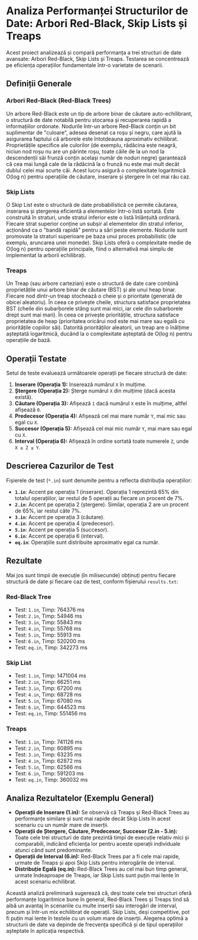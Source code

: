 # Analiza Performanței Structurilor de Date: Arbori Red-Black, Skip Lists și Treaps

Acest proiect analizează și compară performanța a trei structuri de date avansate: Arbori Red-Black, Skip Lists și Treaps. Testarea se concentrează pe eficiența operațiilor fundamentale într-o varietate de scenarii.

## Definiții Generale

### Arbori Red-Black (Red-Black Trees)
Un arbore Red-Black este un tip de arbore binar de căutare auto-echilibrant, o structură de date notabilă pentru stocarea și recuperarea rapidă a informațiilor ordonate. Nodurile într-un arbore Red-Black conțin un bit suplimentar de "culoare", adesea desenat ca roșu și negru, care ajută la asigurarea faptului că arborele este întotdeauna aproximativ echilibrat. Proprietățile specifice ale culorilor (de exemplu, rădăcina este neagră, niciun nod roșu nu are un părinte roșu, toate căile de la un nod la descendenții săi frunză conțin același număr de noduri negre) garantează că cea mai lungă cale de la rădăcină la o frunză nu este mai mult decât dublul celei mai scurte căi. Acest lucru asigură o complexitate logaritmică O(log n) pentru operațiile de căutare, inserare și ștergere în cel mai rău caz.

### Skip Lists
O Skip List este o structură de date probabilistică ce permite căutarea, inserarea și ștergerea eficientă a elementelor într-o listă sortată. Este construită în straturi, unde stratul inferior este o listă înlănțuită ordinară. Fiecare strat superior conține un subșir al elementelor din stratul inferior, acționând ca o "bandă rapidă" pentru a sări peste elemente. Nodurile sunt promovate la straturi superioare pe baza unui proces probabilistic (de exemplu, aruncarea unei monede). Skip Lists oferă o complexitate medie de O(log n) pentru operațiile principale, fiind o alternativă mai simplu de implementat la arborii echilibrați.

### Treaps
Un Treap (sau arbore cartezian) este o structură de date care combină proprietățile unui arbore binar de căutare (BST) și ale unui heap binar. Fiecare nod dintr-un treap stochează o cheie și o prioritate (generată de obicei aleatoriu). În ceea ce privește cheile, structura satisface proprietatea BST (cheile din subarborele stâng sunt mai mici, iar cele din subarborele drept sunt mai mari). În ceea ce privește prioritățile, structura satisface proprietatea de heap (prioritatea oricărui nod este mai mare sau egală cu prioritățile copiilor săi). Datorită priorităților aleatorii, un treap are o înălțime așteptată logaritmică, ducând la o complexitate așteptată de O(log n) pentru operațiile de bază.

## Operații Testate

Setul de teste evaluează următoarele operații pe fiecare structură de date:

1.  **Inserare (Operația 1):** Inserează numărul `X` în mulțime.
2.  **Ștergere (Operația 2):** Șterge numărul `X` din mulțime (dacă acesta există).
3.  **Căutare (Operația 3):** Afișează `1` dacă numărul `X` este în mulțime, altfel afișează `0`.
4.  **Predecesor (Operația 4):** Afișează cel mai mare număr `Y`, mai mic sau egal cu `X`.
5.  **Succesor (Operația 5):** Afișează cel mai mic număr `Y`, mai mare sau egal cu `X`.
6.  **Interval (Operația 6):** Afișează în ordine sortată toate numerele `Z`, unde `X ≤ Z ≤ Y`.

## Descrierea Cazurilor de Test

Fișierele de test (`*.in`) sunt denumite pentru a reflecta distribuția operațiilor:

* **`1.in`**: Accent pe operația 1 (inserare). Operația 1 reprezintă 65% din totalul operațiilor, iar restul de 5 operații au fiecare un procent de 7%.
* **`2.in`**: Accent pe operația 2 (ștergere). Similar, operația 2 are un procent de 65%, iar restul câte 7%.
* **`3.in`**: Accent pe operația 3 (căutare).
* **`4.in`**: Accent pe operația 4 (predecesor).
* **`5.in`**: Accent pe operația 5 (succesor).
* **`6.in`**: Accent pe operația 6 (interval).
* **`eq.in`**: Operațiile sunt distribuite aproximativ egal ca număr.

## Rezultate

Mai jos sunt timpii de execuție (în milisecunde) obținuți pentru fiecare structură de date și fiecare caz de test, conform fișierului `results.txt`:

### Red-Black Tree
* Test: `1.in`, Timp: 764376 ms
* Test: `2.in`, Timp: 54946 ms
* Test: `3.in`, Timp: 55843 ms
* Test: `4.in`, Timp: 55768 ms
* Test: `5.in`, Timp: 55913 ms
* Test: `6.in`, Timp: 520200 ms
* Test: `eq.in`, Timp: 342273 ms

### Skip List
* Test: `1.in`, Timp: 1471004 ms
* Test: `2.in`, Timp: 66251 ms
* Test: `3.in`, Timp: 67200 ms
* Test: `4.in`, Timp: 68728 ms
* Test: `5.in`, Timp: 67080 ms
* Test: `6.in`, Timp: 644523 ms
* Test: `eq.in`, Timp: 551456 ms

### Treaps
* Test: `1.in`, Timp: 741126 ms
* Test: `2.in`, Timp: 60895 ms
* Test: `3.in`, Timp: 63235 ms
* Test: `4.in`, Timp: 62872 ms
* Test: `5.in`, Timp: 62566 ms
* Test: `6.in`, Timp: 591203 ms
* Test: `eq.in`, Timp: 360032 ms

## Analiza Rezultatelor (Exemplu General)

* **Operații de Inserare (1.in):** Se observă că Treaps și Red-Black Trees au performanțe similare și sunt mai rapide decât Skip Lists în acest scenariu cu un număr mare de inserții.
* **Operații de Ștergere, Căutare, Predecesor, Succesor (2.in - 5.in):** Toate cele trei structuri de date prezintă timpi de execuție relativ mici și comparabili, indicând eficiența lor pentru aceste operații individuale atunci când sunt predominante.
* **Operații de Interval (6.in):** Red-Black Trees par a fi cele mai rapide, urmate de Treaps și apoi Skip Lists pentru interogările de interval.
* **Distribuție Egală (eq.in):** Red-Black Trees au cel mai bun timp general, urmate îndeaproape de Treaps, iar Skip Lists sunt puțin mai lente în acest scenariu echilibrat.

Această analiză preliminară sugerează că, deși toate cele trei structuri oferă performanțe logaritmice bune în general, Red-Black Trees și Treaps tind să aibă un avantaj în scenariile cu multe inserții sau interogări de interval, precum și într-un mix echilibrat de operații. Skip Lists, deși competitive, pot fi puțin mai lente în testele cu un volum mare de inserții. Alegerea optimă a structurii de date va depinde de frecvența specifică și de tipul operațiilor așteptate în aplicația respectivă.
